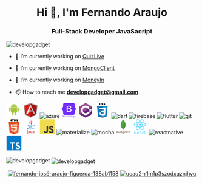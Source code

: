 <h1 align="center">Hi 👋, I'm Fernando Araujo</h1>
<h3 align="center">Full-Stack Developer JavaSacript</h3>

<p align="left"> <img src="https://komarev.com/ghpvc/?username=developgadget" alt="developgadget" /> </p>

- 🔭 I’m currently working on [QuizLive](https://play.google.com/store/apps/details?id=com.developgadget.quizlive)

- 🔭 I’m currently working on [MongoClient](https://play.google.com/store/apps/details?id=com.developgadget.mongoclient)

- 🔭 I’m currently working on [MoneyIn](https://play.google.com/store/apps/details?id=com.developgadget.moneyin)

- 📫 How to reach me **developgadget@gmail.com**

<p align="left"><img src="https://raw.githubusercontent.com/devicons/devicon/master/icons/android/android-original-wordmark.svg" alt="android" width="40" height="40"/> <img src="https://raw.githubusercontent.com/devicons/devicon/master/icons/angularjs/angularjs-original.svg" alt="angularjs" width="40" height="40"/> <img src="https://www.vectorlogo.zone/logos/microsoft_azure/microsoft_azure-icon.svg" alt="azure" width="40" height="40"/> <img src="https://raw.githubusercontent.com/devicons/devicon/master/icons/bootstrap/bootstrap-plain-wordmark.svg" alt="bootstrap" width="40" height="40"/> <img src="https://raw.githubusercontent.com/devicons/devicon/master/icons/csharp/csharp-original.svg" alt="csharp" width="40" height="40"/> <img src="https://raw.githubusercontent.com/devicons/devicon/master/icons/css3/css3-original-wordmark.svg" alt="css3" width="40" height="40"/> <img src="https://www.vectorlogo.zone/logos/dartlang/dartlang-icon.svg" alt="dart" width="40" height="40"/> <img src="https://www.vectorlogo.zone/logos/firebase/firebase-icon.svg" alt="firebase" width="40" height="40"/> <img src="https://www.vectorlogo.zone/logos/flutterio/flutterio-icon.svg" alt="flutter" width="40" height="40"/> <img src="https://www.vectorlogo.zone/logos/git-scm/git-scm-icon.svg" alt="git" width="40" height="40"/> <img src="https://raw.githubusercontent.com/devicons/devicon/master/icons/html5/html5-original-wordmark.svg" alt="html5" width="40" height="40"/> <img src="https://raw.githubusercontent.com/devicons/devicon/master/icons/java/java-original-wordmark.svg" alt="java" width="40" height="40"/> <img src="https://raw.githubusercontent.com/devicons/devicon/master/icons/javascript/javascript-original.svg" alt="javascript" width="40" height="40"/> <img src="https://raw.githubusercontent.com/prplx/svg-logos/5585531d45d294869c4eaab4d7cf2e9c167710a9/svg/materialize.svg" alt="materialize" width="40" height="40"/> <img src="https://i.ibb.co/0MCw42Q/mocha.png" alt="mocha" width="40" height="40"/> <img src="https://raw.githubusercontent.com/devicons/devicon/master/icons/mongodb/mongodb-original-wordmark.svg" alt="mongodb" width="40" height="40"/> <img src="https://raw.githubusercontent.com/devicons/devicon/master/icons/react/react-original-wordmark.svg" alt="react" width="40" height="40"/> <img src="https://reactnative.dev/img/header_logo.svg" alt="reactnative" width="40" height="40"/> <img src="https://raw.githubusercontent.com/devicons/devicon/master/icons/typescript/typescript-original.svg" alt="typescript" width="40" height="40"/>

<p><img align="left" src="https://github-readme-stats.vercel.app/api/top-langs/?username=developgadget&layout=compact&hide=html" alt="developgadget" /></p>

<p>&nbsp;<img align="center" src="https://github-readme-stats.vercel.app/api?username=developgadget&show_icons=true" alt="developgadget" /></p>

<p align="center">
<a href="https://linkedin.com/in/fernando-josé-araujo-figueroa-138ab1158" target="blank"><img align="center" src="https://cdn.jsdelivr.net/npm/simple-icons@3.0.1/icons/linkedin.svg" alt="fernando-josé-araujo-figueroa-138ab1158" height="30" width="30" /></a>
<a href="https://www.youtube.com/channel/UCAu2-R1M1P3sZoDXQzNjhVQ" target="blank"><img align="center" src="https://cdn.jsdelivr.net/npm/simple-icons@3.0.1/icons/youtube.svg" alt="ucau2-r1m1p3szodxqznjhvq" height="30" width="30" /></a>
</p>
